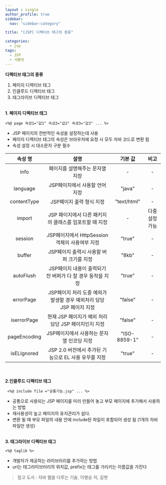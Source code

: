 ```yaml
---
layout : single
author_profile: true
sidebar: 
  nav: "sidebar-category"

title: "[JSP] 디렉티브 태그의 종류"

categories:
  - jsp
tags:
  - JSP
  - 서블릿
---
```


**디렉티브 태그의 종류**
1. 페이지 디렉티브 태그
2. 인클루드 디렉티브 태그
3. 태그라이브 디렉티브 태그
<br/><br/>

**1. 페이지 디렉티브 태그**
 
 ~~~
 <%@ page 속성1="값1" 속성2="값2" 속성3="값3" ... %>
 ~~~
   
   - JSP 페이지의 전반적인 속성을 설정하는데 사용
   - 페이지 디렉티브 태그의 속성은 브라우저에 요청 시 모두 자바 코드로 변환 됨
   - 속성 설정 시 대소문자 구분 필수

|속성 명|설명|기본 값|비고|
|:---:|:---:|:---:|:---:|
|info|페이지를 설명해주는 문자열 지장| - | - |
|language|JSP페이지에서 사용할 언어 지정|"java"| - |
|contentType|JSP페이지 출력 형식 지정|"text/html"| - |
|import|JSP 패이지에서 다른 패키지의 클래스를 임포트할 때 지정| - | 다중 설정 가능 |
|session|JSP페이지에서 HttpSession 객체의 사용여부 지정|"true"| - |
|buffer|JSP페이지 출력시 사용할 버퍼 크기를 지정|"8kb"| - |
|autoFlush|JSP페이지 내용이 출력되기 전 버퍼가 다 찰 경우 동작을 지정|"true"| - |
|errorPage|JSP페이지 처리 도중 예외가 발생할 경우 예외처리 담당 JSP 페이지 지정| "false" | - |
|iserrorPage|현재 JSP 페이지가 예외 처리 담당 JSP 페이지인지 지정|"false"| - |
|pageEncoding|JSP페이지에서 사용하는 문자열 인코딩 지정|"ISO-8859-1"| - |
|isELIgnored|JSP 2.0 버전에서 추가된 기능으로 EL 사용 유무를 지정|"true"| - |

<br/><br/> 
**2.인클루드 디렉티브 태그**

~~~
 <%@ include file ="공통기능.jsp" ... %>
~~~
   - 공통으로 사용되는 JSP 페이지를 미리 만들어 놓고 부모 페이지에 추가해서 사용하는 방법
   - 재사용성이 높고 페이지의 유지관리가 쉽다.
   - 변환 될 때 부모 파일의 내용 안에 include된 파일이 포함되어 생성 됨 (1개의 자바파일만 생성)
<br/><br/> 
   
**3. 태그라이브 디렉티브 태그**
 
 ~~~
 <%@ taglib %>
 ~~~
   - 개발자가 제공하는 라이브러리를 추가하는 방법
   - uri는 태그라이브러리의 위치값, prefix는 태그를 가리키는 이름값을 가진다
 
> 참고 도서 : 자바 웹을 다루는 기술, 이병승 저, 길벗 
